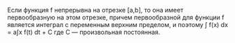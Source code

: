 Если функция f непрерывна на отрезке [a,b], то она имеет первообразную на этом отрезке, причем первообразной для функции f является интеграл с переменным верхним пределом, и поэтому
∫ f(x) dx = a∫x f(t) dt + C
где C — произвольная постоянная.
